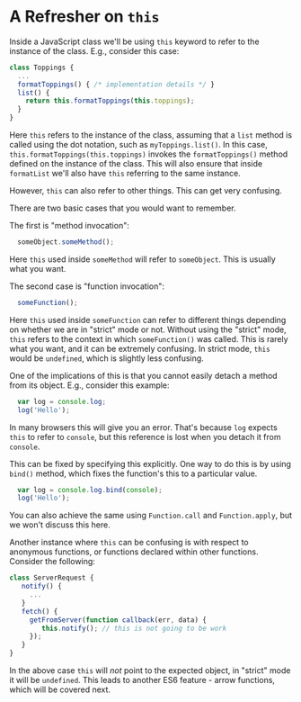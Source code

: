 # A Refresher on `this`

Inside a JavaScript class we'll be using `this` keyword to refer to the instance of the class. E.g., consider this case:

```js
class Toppings {
  ...
  formatToppings() { /* implementation details */ }
  list() {
    return this.formatToppings(this.toppings);
  }
}
```

Here `this` refers to the instance of the class, assuming that a `list` method is called using the dot notation, such as `myToppings.list()`. In this case, `this.formatToppings(this.toppings)` invokes the `formatToppings()` method defined on the instance of the class. This will also ensure that inside `formatList` we'll also have `this` referring to the same instance.

However, `this` can also refer to other things. This can get very confusing.

There are two basic cases that you would want to remember.

The first is "method invocation":

```js
  someObject.someMethod();
```

Here `this` used inside `someMethod` will refer to `someObject`. This is usually what you want.

The second case is "function invocation":


```js
  someFunction();
```

Here `this` used inside `someFunction` can refer to different things depending on whether we are in "strict" mode or not. Without using the "strict" mode, `this` refers to the context in which `someFunction()` was called. This is rarely what you want, and it can be extremely confusing. In strict mode, `this` would be `undefined`, which is slightly less confusing.

One of the implications of this is that you cannot easily detach a method from its object. E.g., consider this example:

```js
  var log = console.log;
  log('Hello');
```

In many browsers this will give you an error. That's because `log` expects `this` to refer to `console`, but this reference is lost when you detach it from `console`.

This can be fixed by specifying this explicitly. One way to do this is by using `bind()` method, which fixes the function's this to a particular value.

```js
  var log = console.log.bind(console);
  log('Hello');
```

You can also achieve the same using `Function.call` and `Function.apply`, but we won't discuss this here.

Another instance where `this` can be confusing is with respect to anonymous
functions, or functions declared within other functions.  Consider the 
following:

```js
class ServerRequest {
   notify() {
     ...
   }
   fetch() {
     getFromServer(function callback(err, data) {
        this.notify(); // this is not going to be work
     });
   }
}
```

In the above case `this` will _not_ point to the expected object, in "strict"
mode it will be `undefined`.  This leads to another ES6 feature - arrow functions, which will be covered next.
